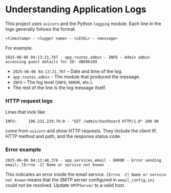 # Understanding Application Logs

This project uses `uvicorn` and the Python `logging` module. Each line in the logs generally follows the format:

```
<timestamp> - <logger name> - <LEVEL> - <message>
```

For example:

```
2025-06-06 04:13:21,767 - app.routes.admin - INFO - Admin admin accessing guest details for ID: 4BD96189
```

* `2025-06-06 04:13:21,767` – Date and time of the log.
* `app.routes.admin` – The module that produced the message.
* `INFO` – The log level (`INFO`, `ERROR`, etc.).
* The rest of the line is the log message itself.

### HTTP request logs

Lines that look like:

```
INFO:     106.221.229.76:0 - "GET /admin/dashboard HTTP/1.0" 200 OK
```

come from `uvicorn` and show HTTP requests. They include the client IP, HTTP method and path, and the response status code.

### Error example

```
2025-06-06 04:13:48,378 - app.services.email - ERROR - Error sending email: [Errno -2] Name or service not known
```

This indicates an error inside the email service. `[Errno -2] Name or service not known` means that the SMTP server configured in `email_config.ini` could not be resolved. Update `SMTPServer` to a valid host.

